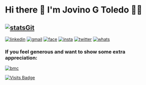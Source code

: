 <!--# Jovino G Toledo [![followersGit](https://img.shields.io/github/followers/jovinoguerrero?style=social)](https://github.com/jovinoguerrero)-->

# Hi there 👋 I'm Jovino G Toledo 👨‍💻

## [![statsGit](https://github-readme-stats.vercel.app/api?username=jovinoguerrero&show_icons=true&theme=dracula)](https://github.com/jovinoguerrero)

<!--[![git](https://img.shields.io/badge/-Github-000?style=for-the-badge&logo=Github)](https://github.com/jovinoguerrero)-->
[![linkedin](https://img.shields.io/badge/-LinkedIn-blue?style=for-the-badge&logo=Linkedin)](https://www.linkedin.com/in/jovinoguerrero/)
[![gmail](https://img.shields.io/badge/-Gmail-c14438?style=for-the-badge&logo=Gmail&logoColor=white)](mailto:jovino.guerrero@gmail.com)
[![face](https://img.shields.io/badge/-Facebook-blue?style=for-the-badge&logo=Facebook&logoColor=white)](https://www.facebook.com/profile.php?id=100005742496967)
[![insta](https://img.shields.io/badge/-Instagram-E4405F?style=for-the-badge&logo=instagram&logoColor=white)](https://www.instagram.com/dingodoar/)
[![twitter](https://img.shields.io/badge/-Twitter-1DA1F2?style=for-the-badge&logo=twitter&logoColor=white)](https://twitter.com/JovinoToledo)
[![whats](https://img.shields.io/badge/-Whatsapp-4CA143?style=for-the-badge&logo=whatsapp&logoColor=white)](https://api.whatsapp.com/send?phone=55+21+984724843)

### If you feel generous and want to show some extra appreciation: 
[![bmc][buymeacoffee-shield]][buymeacoffee]

[buymeacoffee]: https://www.buymeacoffee.com/jovinocoffee
[buymeacoffee-shield]: https://www.buymeacoffee.com/assets/img/custom_images/purple_img.png

[![Visits Badge](https://badges.pufler.dev/visits/DenisAzeved0/DenisAzeved0)](https://github.com/jovinoguerrero)

<!--[![GitHub watchers](https://img.shields.io/github/watchers/jovinoguerrero/jovinoguerrero?color=gree&label=Visits)](https://github.com/jovinoguerrero)-->
